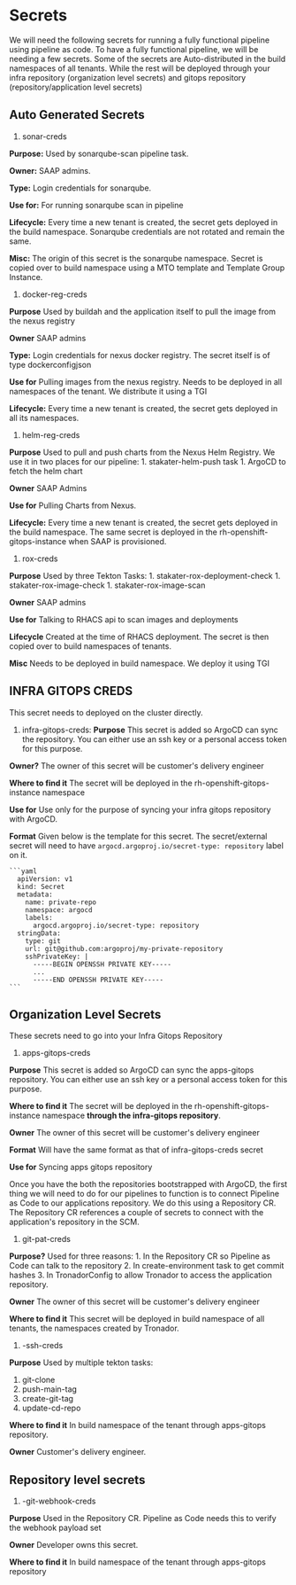 # Secrets

We will need the following secrets for running a fully functional pipeline using pipeline as code.
To have a fully functional pipeline, we will be needing a few secrets. Some of the secrets are Auto-distributed in the build namespaces of all tenants. While the rest will be deployed through your infra repository (organization level secrets) and gitops repository (repository/application level secrets)

## Auto Generated Secrets

1. sonar-creds

**Purpose:** Used by sonarqube-scan pipeline task.

**Owner:** SAAP admins.

**Type:** Login credentials for sonarqube. 

**Use for:** For running sonarqube scan in pipeline

**Lifecycle:** Every time a new tenant is created, the secret gets deployed in the build namespace. Sonarqube credentials are not rotated and remain the same.

**Misc:** The origin of this secret is the sonarqube namespace. Secret is copied over to build namespace using a MTO template and Template Group Instance.

1. docker-reg-creds

**Purpose** Used by buildah and the application itself to pull the image from the nexus registry

**Owner** SAAP admins

**Type:** Login credentials for nexus docker registry. The secret itself is of type dockerconfigjson

**Use for** Pulling images from the nexus registry. Needs to be deployed in all namespaces of the tenant. We distribute it using a TGI

**Lifecycle:** Every time a new tenant is created, the secret gets deployed in all its namespaces.

1. helm-reg-creds

**Purpose** Used to pull and push charts from the Nexus Helm Registry. We use it in two places for our pipeline:
    1. stakater-helm-push task
    1. ArgoCD to fetch the helm chart

**Owner** SAAP Admins

**Use for** Pulling Charts from Nexus.

**Lifecycle:** Every time a new tenant is created, the secret gets deployed in the build namespace. The same secret is deployed in the rh-openshift-gitops-instance when SAAP is provisioned.

1. rox-creds

**Purpose** Used by three Tekton Tasks:
     1. stakater-rox-deployment-check
     1. stakater-rox-image-check
     1. stakater-rox-image-scan

**Owner** SAAP admins

**Use for** Talking to RHACS api to scan images and deployments

**Lifecycle** Created at the time of RHACS deployment. The secret is then copied over to build namespaces of tenants.

**Misc** Needs to be deployed in build namespace. We deploy it using TGI

## INFRA GITOPS CREDS

This secret needs to deployed on the cluster directly.

1. infra-gitops-creds:
**Purpose** This secret is added so ArgoCD can sync the repository. You can either use an ssh key or a personal access token for this purpose.

**Owner?** The owner of this secret will be customer's delivery engineer

**Where to find it** The secret will be deployed in the rh-openshift-gitops-instance namespace

**Use for** Use only for the purpose of syncing your infra gitops repository with ArgoCD.

**Format** Given below is the template for this secret. The secret/external secret will need to have `argocd.argoproj.io/secret-type: repository` label on it. 
    
    ```yaml
      apiVersion: v1
      kind: Secret
      metadata:
        name: private-repo
        namespace: argocd
        labels:
          argocd.argoproj.io/secret-type: repository
      stringData:
        type: git
        url: git@github.com:argoproj/my-private-repository
        sshPrivateKey: |
          -----BEGIN OPENSSH PRIVATE KEY-----
          ...
          -----END OPENSSH PRIVATE KEY-----
    ```      
## Organization Level Secrets

These secrets need to go into your Infra Gitops Repository

1. apps-gitops-creds

**Purpose** This secret is added so ArgoCD can sync the apps-gitops repository. You can either use an ssh key or a personal access token for this purpose.

**Where to find it** The secret will be deployed in the rh-openshift-gitops-instance namespace **through the infra-gitops repository**.

**Owner** The owner of this secret will be customer's delivery engineer

**Format** Will have the same format as that of infra-gitops-creds secret

**Use for** Syncing apps gitops repository

Once you have the both the repositories bootstrapped with ArgoCD, the first thing we will need to do for our pipelines to function is to connect Pipeline as Code to our applications repository. We do this using a Repository CR. The Repository CR references a couple of secrets to connect with the application's repository in the SCM. 
1. git-pat-creds

**Purpose?** Used for three reasons:
    1. In the Repository CR so Pipeline as Code can talk to the repository
    2. In create-environment task to get commit hashes
    3. In TronadorConfig to allow Tronador to access the application repository.

**Owner** The owner of this secret will be customer's delivery engineer

**Where to find it** This secret will be deployed in build namespace of all tenants, the namespaces created by Tronador. 

1. <app-name>-ssh-creds

**Purpose** Used by multiple tekton tasks:
   1. git-clone
   1. push-main-tag
   1. create-git-tag
   1. update-cd-repo

**Where to find it** In build namespace of the tenant through apps-gitops repository.

**Owner** Customer's delivery engineer.

## Repository level secrets
1. <app-name>-git-webhook-creds

**Purpose** Used in the Repository CR. Pipeline as Code needs this to verify the webhook payload set

**Owner** Developer owns this secret.

**Where to find it** In build namespace of the tenant through apps-gitops repository
